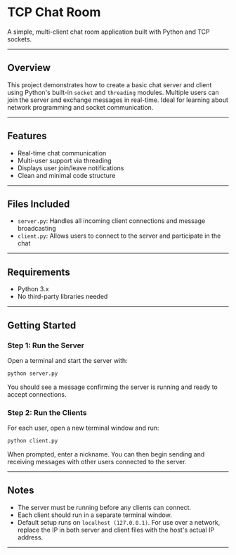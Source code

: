# TCP Chat Room 

A simple, multi-client chat room application built with Python and TCP sockets.

---

## Overview

This project demonstrates how to create a basic chat server and client using Python's built-in `socket` and `threading` modules. Multiple users can join the server and exchange messages in real-time. Ideal for learning about network programming and socket communication.

---

## Features

- Real-time chat communication
- Multi-user support via threading
- Displays user join/leave notifications
- Clean and minimal code structure

---

## Files Included

- `server.py`: Handles all incoming client connections and message broadcasting
- `client.py`: Allows users to connect to the server and participate in the chat

---

## Requirements

- Python 3.x
- No third-party libraries needed

---

## Getting Started

### Step 1: Run the Server

Open a terminal and start the server with:

```bash
python server.py
```

You should see a message confirming the server is running and ready to accept connections.

### Step 2: Run the Clients

For each user, open a new terminal window and run:

```bash
python client.py
```

When prompted, enter a nickname. You can then begin sending and receiving messages with other users connected to the server.

---

## Notes

- The server must be running before any clients can connect.
- Each client should run in a separate terminal window.
- Default setup runs on `localhost (127.0.0.1)`. For use over a network, replace the IP in both server and client files with the host's actual IP address.

---
